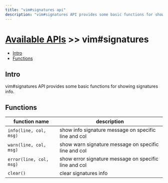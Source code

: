 ```yaml
---
title: "vim#signatures api"
description: "vim#signatures API provides some basic functions for showing signatures info."
---
```


# [Available APIs](../../) >> vim#signatures

<!-- vim-markdown-toc GFM -->

- [Intro](#intro)
- [Functions](#functions)

<!-- vim-markdown-toc -->

## Intro

vim#signatures API provides some basic functions for showing signatures info.

## Functions

| function name             | description                              |
| ------------------------- | ---------------------------------------- |
| `info(line, col, msg)`        | show info signature message on specific line and col        |
| `warn(line, col, msg)`        | show warn signature message on specific line and col        |
| `error(line, col, msg)`        | show error signature message on specific line and col        |
| `clear()`        | clear signatures info        |

